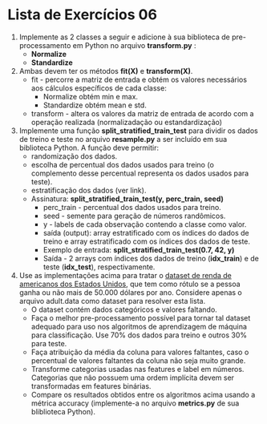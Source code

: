 # Lista de Exercícios 06 

1. Implemente as 2 classes a seguir e adicione à sua biblioteca de pre-processamento em Python no arquivo **transform.py** :
    + **Normalize**
    + **Standardize**
2. Ambas devem ter os métodos **fit(X)** e **transform(X)**.
    + fit - percorre a matriz de entrada e obtém os valores necessários aos cálculos específicos de cada classe:
        + Normalize obtém min e max.
        + Standardize obtém mean e std.
    + transform -  altera os valores da matriz de entrada de acordo com a operação realizada (normalizadação ou estandardização)
3. Implemente uma função **split_stratified_train_test** para dividir os dados de treino e teste no arquivo **resample.py** a ser incluído em sua biblioteca Python. A função deve permitir:
    + randomização dos dados.
    + escolha de percentual dos dados usados para treino (o complemento desse percentual representa os dados usados para teste).
    + estratificação dos dados (ver link).
    + Assinatura:  **split_stratified_train_test(y, perc_train, seed)**
        + perc_train - percentual dos dados usados para treino.
        + seed - semente para geração de números randômicos.
        + y - labels de cada observação contendo a classe como valor.
        + saída (output): array estratificado com os índices do dados de treino e array estratificado com os índices dos dados de teste.
        + Exemplo de entrada: **split_stratified_train_test(0.7, 42, y)**
        + Saída - 2 arrays com índices dos dados de treino (**idx_train**) e de teste (**idx_test**), respectivamente.
4. Use as implementações acima para tratar o [dataset de renda de americanos dos Estados Unidos](https://www.google.com/url?q=https%3A%2F%2Farchive.ics.uci.edu%2Fml%2Fdatasets%2FAdult&sa=D&sntz=1&usg=AFQjCNFwLJllpmdZIOWlRLLkk_9ZSNZKqQ), que tem como rótulo se a pessoa ganha ou não mais de 50.000 dólares por ano.  Considere apenas o arquivo adult.data como dataset para resolver esta lista.
    + O dataset contém dados categóricos e valores faltando.
    + Faça o melhor pre-processamento possível para tornar tal dataset adequado para uso nos algoritmos de aprendizagem de máquina para classificação. Use 70% dos dados para treino e outros 30% para teste.
    + Faça atribuição da média da coluna para valores faltantes, caso o percentual de valores faltantes da coluna não seja muito grande.
    + Transforme categorias usadas nas features e label em números. Categorias que não possuem uma ordem implícita devem ser transformadas em features binárias.
    + Compare os resultados obtidos entre os algoritmos acima usando a métrica accuracy (implemente-a no arquivo **metrics.py** de sua bliblioteca Python).